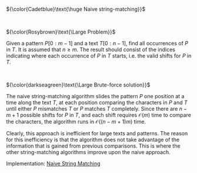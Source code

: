 ${\color{Cadetblue}\text{\huge Naive string-matching}}$

<br/>

${\color{Rosybrown}\text{\Large Problem}}$

Given a pattern $P[0:m-1]$ and a text $T[0:n-1]$, find all occurrences of $P$ in $T$. It is assumed that $n \geq m$. The result should consist of the indices indicating where each occurrence of $P$ in $T$ starts, i.e. the valid shifts for $P$ in $T$.

<br/>

${\color{darkseagreen}\text{\Large Brute-force solution}}$

The naive string-matching algorithm slides the pattern $P$ one position at a time along the text $T$, at each position comparing the characters in $P$ and $T$ until either $P$ mismatches $T$ or $P$ matches $T$ completely.
Since there are $n-m+1$ possible shifts for $P$ in $T$, and each shift requires $\mathcal{O}(m)$ time to compare the characters, the algorithm runs in $\mathcal{O}((n-m+1)m)$ time.

Clearly, this approach is inefficient for large texts and patterns. The reason for this inefficiency is that the algorithm does not take advantage of the information that is gained from previous comparisons. This is where the other string-matching algorithms improve upon the naive approach.

Implementation: [Naive String Matching](https://github.com/pl3onasm/AADS/blob/main/algorithms/string-matching/naive-matching/nsm.c)
